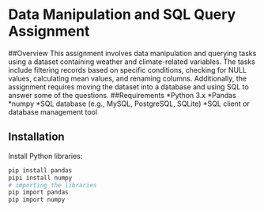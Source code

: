 # Data Manipulation and SQL Query Assignment
##Overview
This assignment involves data manipulation and querying tasks using a dataset containing weather and climate-related variables. The tasks include filtering records based on specific conditions, checking for NULL values, calculating mean values, and renaming columns. 
Additionally, the assignment requires moving the dataset into a database and using SQL to answer some of the questions.
##Requirements
*Python 3.x
*Pandas
*numpy
*SQL database (e.g., MySQL, PostgreSQL, SQLite)
*SQL client or database management tool
## Installation
Install Python libraries:
```bash
pip install pandas
pipi install numpy
# importing the libraries
pip import pandas
pip import numpy


